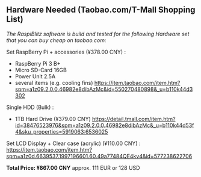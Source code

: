 ## Hardware Needed (Taobao.com/T-Mall Shopping List)

*The RaspiBlitz software is build and tested for the following Hardware set that you can buy cheap on taobao.com:* 

Set RaspBerry Pi + accessories (¥378.00 CNY) :
* RaspBerry Pi 3 B+
* Micro SD-Card 16GB
* Power Unit 2.5A 
* several items (e.g. cooling fins)
https://item.taobao.com/item.htm?spm=a1z09.2.0.0.46982e8dibAzMc&id=550270480898&_u=b110k44d3302

Single HDD (Bulk) :
* 1TB Hard Drive (¥379.00 CNY) 
https://detail.tmall.com/item.htm?id=38476523976&spm=a1z09.2.0.0.46982e8dibAzMc&_u=b110k44d53f4&sku_properties=5919063:6536025

Set LCD Display + Clear case (acrylic) (¥110.00 CNY) :
https://item.taobao.com/item.htm?spm=a1z0d.6639537.1997196601.60.49a77484QE4kv4&id=577238622706

**Total Price: ¥867.00 CNY** approx. 111 EUR or 128 USD
